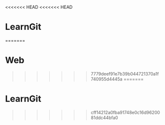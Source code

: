 <<<<<<< HEAD
<<<<<<< HEAD
# LearnGit
=======
# Web
>>>>>>> 7779deef91e7b39b044721370a1f740955d4445a
=======
# LearnGit
>>>>>>> cff14212a0fba91748e0c16d9620081ddc44bfa0

